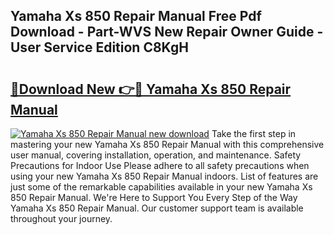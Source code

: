 ## Yamaha Xs 850 Repair Manual Free Pdf Download - Part-WVS New Repair Owner Guide - User Service Edition C8KgH

# <h2><a href="http://bc71614.oget.top/?id=Yamaha+Xs+850+Repair+Manual">🔗Download New 👉🔴 Yamaha Xs 850 Repair Manual</a></h2>

[![Yamaha Xs 850 Repair Manual new download](https://i.imgur.com/5g1atiW.png)](http://bc71614.oget.top/?id=Yamaha+Xs+850+Repair+Manual)
Take the first step in mastering your new Yamaha Xs 850 Repair Manual with this comprehensive user manual, covering installation, operation, and maintenance. Safety Precautions for Indoor Use Please adhere to all safety precautions when using your new Yamaha Xs 850 Repair Manual indoors. List of features are just some of the remarkable capabilities available in your new Yamaha Xs 850 Repair Manual. We're Here to Support You Every Step of the Way Yamaha Xs 850 Repair Manual. Our customer support team is available throughout your journey.
